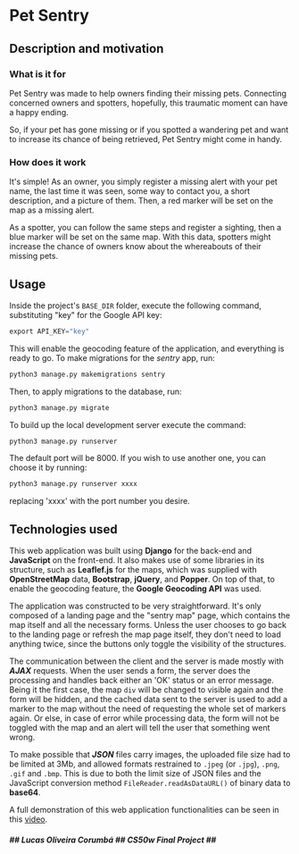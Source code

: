 # Pet Sentry

## Description and motivation

### What is it for
Pet Sentry was made to help owners finding their missing pets. Connecting concerned owners and spotters, hopefully, this traumatic moment can have a happy ending.

So, if your pet has gone missing or if you spotted a wandering pet and want to increase its chance of being retrieved, Pet Sentry might come in handy.

### How does it work
It's simple! As an owner, you simply register a missing alert with your pet name, the last time it was seen, some way to contact you, a short description, and a picture of them. Then, a red marker will be set on the map as a missing alert.

As a spotter, you can follow the same steps and register a sighting, then a blue marker will be set on the same map. With this data, spotters might increase the chance of owners know about the whereabouts of their missing pets.

## Usage
Inside the project's `BASE_DIR` folder, execute the following command, substituting "key" for the Google API key:
```py
export API_KEY="key"
```
This will enable the geocoding feature of the application, and everything is ready to go.
To make migrations for the *sentry* app, run:
```py
python3 manage.py makemigrations sentry
```
Then, to apply migrations to the database, run:
```py
python3 manage.py migrate
```
To build up the local development server execute the command:
```py
python3 manage.py runserver
```
The default port will be 8000. If you wish to use another one, you can choose it by running:
```py
python3 manage.py runserver xxxx
```
replacing 'xxxx' with the port number you desire.

## Technologies used
This web application was built using **Django** for the back-end and **JavaScript** on the front-end. It also makes use of some libraries in its structure, such as **Leaflef.js** for the maps, which was supplied with **OpenStreetMap** data, **Bootstrap**, **jQuery**, and **Popper**. On top of that, to enable the geocoding feature, the **Google Geocoding API** was used.

The application was constructed to be very straightforward. It's only composed of a landing page and the "sentry map" page, which contains the map itself and all the necessary forms. Unless the user chooses to go back to the landing page or refresh the map page itself, they don't need to load anything twice, since the buttons only toggle the visibility of the structures.

The communication between the client and the server is made mostly with ***AJAX*** requests. When the user sends a form, the server does the processing and handles back either an 'OK' status or an error message. Being it the first case, the map `div` will be changed to visible again and the form will be hidden, and the cached data sent to the server is used to add a marker to the map without the need of requesting the whole set of markers again. Or else, in case of error while processing data, the form will not be toggled with the map and an alert will tell the user that something went wrong.

To make possible that ***JSON*** files carry images, the uploaded file size had to be limited at 3Mb, and allowed formats restrained to `.jpeg` (or `.jpg`), `.png`, `.gif` and `.bmp`. This is due to both the limit size of JSON files and the JavaScript conversion method `FileReader.readAsDataURL()` of binary data to **base64**.

A full demonstration of this web application functionalities can be seen in this [video](https://youtu.be/4NOiRHDxFa8).

##### ## Lucas Oliveira Corumbá ## CS50w Final Project ## ##

